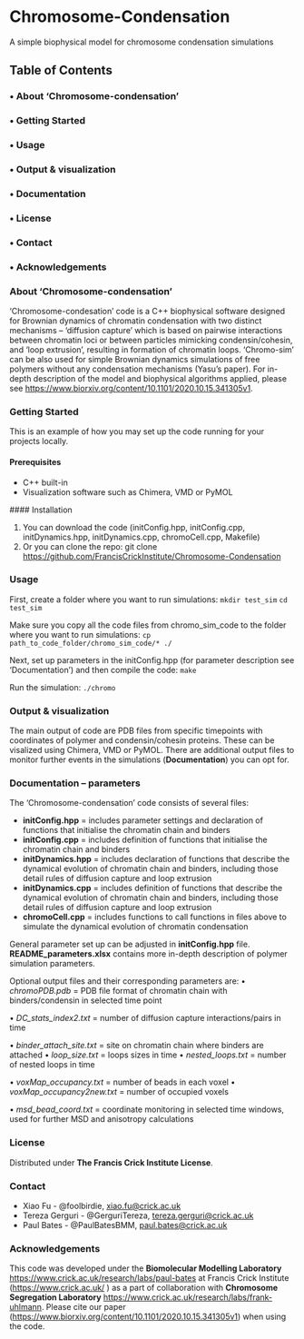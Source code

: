 # Chromosome-Condensation
A simple biophysical model for chromosome condensation simulations


## Table of Contents

### •	 About ‘Chromosome-condensation’

### •	 Getting Started

### • Usage

### •	Output & visualization

### •	Documentation

### •	License

### •	Contact

### •	Acknowledgements


### About ‘Chromosome-condensation’

‘Chromosome-condesation’ code is a C++ biophysical software designed for Brownian dynamics of chromatin condensation with two distinct mechanisms – ‘diffusion capture’ which is based on pairwise interactions between chromatin loci or between particles mimicking condensin/cohesin, and ‘loop extrusion’, resulting in formation of chromatin loops. ‘Chromo-sim’ can be also used for simple Brownian dynamics simulations of free polymers without any condensation mechanisms (Yasu’s paper). 
For in-depth description of the model and biophysical algorithms applied, please see https://www.biorxiv.org/content/10.1101/2020.10.15.341305v1.


### Getting Started

This is an example of how you may set up the code running for your projects locally.

#### Prerequisites
-	C++ built-in
-	Visualization software such as Chimera, VMD or PyMOL

#### Installation
1.	You can download the code (initConfig.hpp, initConfig.cpp, initDynamics.hpp, initDynamics.cpp, chromoCell.cpp, Makefile)
2.	Or you can clone the repo: git clone https://github.com/FrancisCrickInstitute/Chromosome-Condensation


### Usage

First, create a folder where you want to run simulations:
`mkdir test_sim`
`cd test_sim`

Make sure you copy all the code files from chromo_sim_code to the folder where you want to run simulations:
`cp path_to_code_folder/chromo_sim_code/* ./ `

Next, set up parameters in the initConfig.hpp (for parameter description see ‘Documentation’) and then compile the code:
`make`

Run the simulation:
`./chromo`


### Output & visualization

The main output of code are PDB files from specific timepoints with coordinates of polymer and condensin/cohesin proteins. These can be visalized using Chimera, VMD or PyMOL. There are additional output files to monitor further events in the simulations (**Documentation**) you can opt for. 


### Documentation – parameters 

The ‘Chromosome-condensation’ code consists of several files:

- **initConfig.hpp** = includes parameter settings and declaration of functions that initialise the chromatin chain and binders
- **initConfig.cpp** = includes definition of functions that initialise the chromatin chain and binders
- **initDynamics.hpp** = includes declaration of functions that describe the dynamical evolution of chromatin chain and binders, including those detail rules of diffusion capture and loop extrusion
- **initDynamics.cpp** = includes definition of functions that describe the dynamical evolution of chromatin chain and binders, including those detail rules of diffusion capture and loop extrusion
- **chromoCell.cpp** = includes functions to call functions in files above to simulate the dynamical evolution of chromatin condensation


General parameter set up can be adjusted in **initConfig.hpp** file. **README_parameters.xlsx** contains more in-depth description of polymer simulation parameters.

Optional output files and their corresponding parameters are:
•	_chromoPDB_*.pdb* = PDB file format of chromatin chain with binders/condensin in selected time point

•	_DC_stats_index2.txt_ = number of diffusion capture interactions/pairs in time

•	_binder_attach_site.txt_ = site on chromatin chain where binders are attached
•	_loop_size.txt_ = loops sizes in time
•	_nested_loops.txt_ = number of nested loops in time

•	_voxMap_occupancy.txt_ = number of beads in each voxel
•	_voxMap_occupancy2new.txt_ = number of occupied voxels

•	_msd_bead_coord.txt_ = coordinate monitoring in selected time windows, used for further MSD and anisotropy calculations



### License
Distributed under **The Francis Crick Institute License**. 
 

### Contact
-	Xiao Fu - @foolbirdie, xiao.fu@crick.ac.uk
-	Tereza Gerguri - @GerguriTereza, tereza.gerguri@crick.ac.uk
-	Paul Bates - @PaulBatesBMM, paul.bates@crick.ac.uk


### Acknowledgements

This code was developed under the **Biomolecular Modelling Laboratory** https://www.crick.ac.uk/research/labs/paul-bates at Francis Crick Institute (https://www.crick.ac.uk/ ) as a part of collaboration with **Chromosome Segregation Laboratory** https://www.crick.ac.uk/research/labs/frank-uhlmann. 
Please cite our paper (https://www.biorxiv.org/content/10.1101/2020.10.15.341305v1) when using the code.




